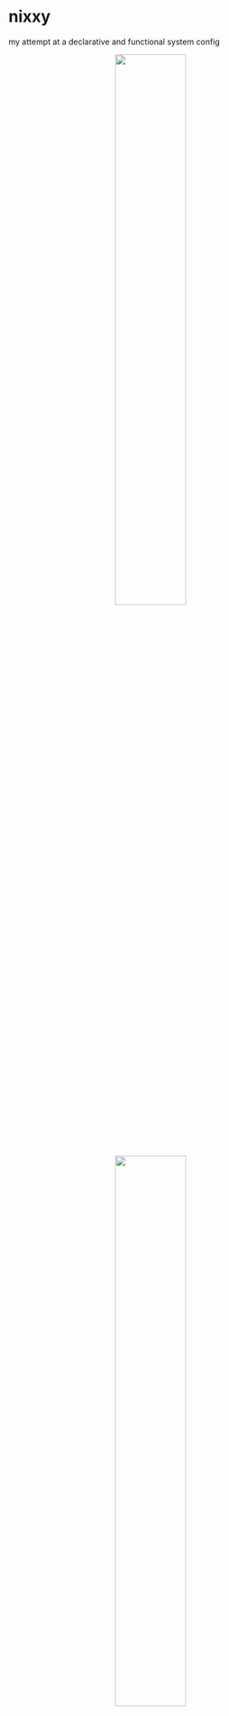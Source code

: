 # nixxy

my attempt at a declarative and functional system config

<p align="center">
    <img src="https://i.imgur.com/5fsP1y0.jpeg" width=50%>
    <img src="https://i.imgur.com/skKOGsO.png" width=50%>
</p>

### configs

The basis/foundation was ripped straight from
[sodiboo/system](https://github.com/sodiboo/system) so special thanks to them.
Sodiboo's setup termed his machines as elements which is pretty cool imo, but I
went with something simpler.

There are two main setups that I run everyday desky, and lappy. I also plan to
also add a nix-darwin config for my mac mini - macky, later on. The idea is to
have all module in root, I want to avoid nesting as much as possible, not only
to reduce the amount of default.nix files I would need but also to reduce the
amount of directories I have to navigate through in oil.nvim.

### addtl stuff

g80sd 4k @ 240hz needs additional setup\
something about edid and displayid being blocked, idrk\
here's some details:\
[reddit](https://www.reddit.com/r/linux_gaming/comments/1gj5cdw/samsung_odyssey_g8_monitor_not_giving_240hz/)\
[arch forums](https://bbs.archlinux.org/viewtopic.php?id=297515)\
[relevant issue](https://gitlab.freedesktop.org/drm/amd/-/issues/3718)\
[arch wiki for edid](https://wiki.archlinux.org/title/Kernel_mode_setting#Forcing_modes_and_EDID)\
[nixos issue](https://discourse.nixos.org/t/copying-custom-edid/31593)\
[drm kernel commit](https://gitlab.freedesktop.org/drm/misc/kernel/-/commit/e79ce1639a865d93fa8c27b515e8165c60131c9b)

### helpful stuff

[sodiboo's setup](https://github.com/sodiboo/system)\
[nix builtins](https://nix.dev/manual/nix/2.24/language/builtins.html)\
[debug nix expressions](https://nixos-and-flakes.thiscute.world/best-practices/debugging)\
[eww config](https://elkowar.github.io/eww/configuration.html)\
[nix.dev](https://nix.dev/tutorials/nixos/)\
[greetd/tuigreet](https://ryjelsum.me/homelab/greetd-session-choose/)\
[uwu ascii](https://emojicombos.com/uwu-ascii-art)
